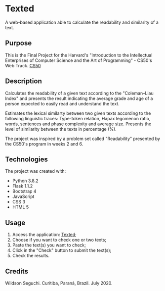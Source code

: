 # Texted

A web-based application able to calculate the readability and similarity of a text.


## Purpose

This is the Final Project for the Harvard's "Introduction to the Intellectual Enterprises of Computer Science and the Art of Programming" - CS50's Web Track.
[CS50](https://cs50.harvard.edu/)


## Description

Calculates the readability of a given text according to the "Coleman–Liau Index" and presents the result indicating the average grade and age of a person expected to easily read and understand the text.

Estimates the lexical similarty between two given texts according to the following linguistic traces: Type-token relation, Hapax legomenon ratio, words, sentences and phase complexity and average size. Presents the level of similarity between the texts in percentage (%).

The project was inspired by a problem set called "Readability" presented by the CS50's program in weeks 2 and 6.


## Technologies

The project was created with:
* Python 3.8.2
* Flask 1.1.2
* Bootstrap 4
* JavaScript
* CSS 3
* HTML 5


## Usage

1) Access the application: [Texted](http://wseguchi.pythonanywhere.com/);
2) Choose if you want to check one or two texts;
3) Paste the text(s) you want to check;
4) Click in the "Check" button to submit the text(s);
5) Check the results. 


## Credits

Wildson Seguchi.
Curitiba, Paraná, Brazil.
July 2020.